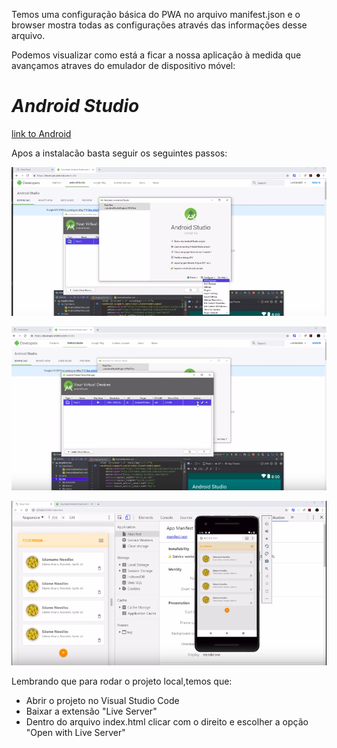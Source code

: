 Temos uma configuração básica do PWA no arquivo manifest.json e o browser mostra todas as configurações através das informações desse arquivo.

Podemos visualizar como está a ficar a nossa aplicação à medida que avançamos atraves do emulador de dispositivo móvel:

# *Android Studio*
[link to Android](https://developer.android.com/)


Apos a instalacão basta seguir os seguintes passos:

![Um](./img/lessons/1.png)


![Dois](./img/lessons/2.png)


![Tres](./img/lessons/3.png)


Lembrando que para rodar o projeto local,temos que:
- Abrir o projeto no Visual Studio Code
- Baixar a extensão "Live Server"
- Dentro do arquivo index.html clicar com o direito e escolher a opção "Open with Live Server" 